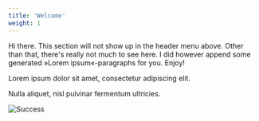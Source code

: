 ```yaml
---
title: 'Welcome'
weight: 1
---
```


Hi there. This section will not show up in the header menu above. Other than that, there's really not much to see here. I did however append some generated »Lorem ipsum«-paragraphs for you. Enjoy!

Lorem ipsum dolor sit amet, consectetur adipiscing elit. 

Nulla aliquet, nisl pulvinar fermentum ultricies.

![Success](images/Success.jpg)